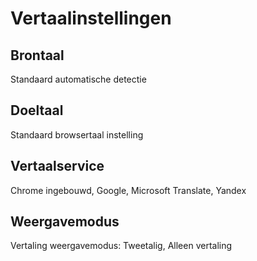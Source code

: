 # Vertaalinstellingen

## Brontaal

Standaard automatische detectie

## Doeltaal

Standaard browsertaal instelling

## Vertaalservice

Chrome ingebouwd, Google, Microsoft Translate, Yandex

## Weergavemodus

Vertaling weergavemodus: Tweetalig, Alleen vertaling
